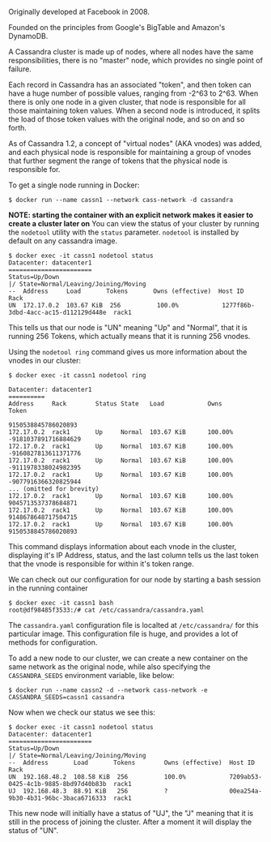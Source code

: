 Originally developed at Facebook in 2008. 

Founded on the principles from Google's BigTable and Amazon's DynamoDB. 

A Cassandra cluster is made up of nodes, where all nodes have the same responsibilities, there is no "master" node, which provides no single point of failure. 

Each record in Cassandra has an associated "token", and then token can have a huge number of possible values, ranging from -2^63 to 2^63.
When there is only one node in a given cluster, that node is responsible for all those maintaining token values. 
When a second node is introduced, it splits the load of those token values with the original node, and so on and so forth. 

As of Cassandra 1.2, a concept of "virtual nodes" (AKA vnodes) was added, and each physical node is responsible for maintaining a group of vnodes that further segment the range of tokens that the physical node is responsible for. 

To get a single node running in Docker:
```
$ docker run --name cassn1 --network cass-network -d cassandra
```
**NOTE: starting the container with an explicit network makes it easier to create a cluster later on**
You can view the status of your cluster by running the `nodetool` utility with the `status` parameter. `nodetool` is installed by default on any cassandra image.
```
$ docker exec -it cassn1 nodetool status
Datacenter: datacenter1
=======================
Status=Up/Down
|/ State=Normal/Leaving/Joining/Moving
--  Address     Load       Tokens       Owns (effective)  Host ID                               Rack
UN  172.17.0.2  103.67 KiB  256          100.0%            1277f86b-3dbd-4acc-ac15-d112129d448e  rack1
```
This tells us that our node is "UN" meaning "Up" and "Normal", that it is running 256 Tokens, which actually means that it is running 256 vnodes. 

Using the `nodetool ring` command gives us more information about the vnodes in our cluster:
```
$ docker exec -it cassn1 nodetool ring

Datacenter: datacenter1
==========
Address     Rack        Status State   Load            Owns                Token
                                                                           9150538845786020893
172.17.0.2  rack1       Up     Normal  103.67 KiB      100.00%             -9181037891716884629
172.17.0.2  rack1       Up     Normal  103.67 KiB      100.00%             -9160827813611371776
172.17.0.2  rack1       Up     Normal  103.67 KiB      100.00%             -9111978338024982395
172.17.0.2  rack1       Up     Normal  103.67 KiB      100.00%             -9077916366320825944
... (omitted for brevity)
172.17.0.2  rack1       Up     Normal  103.67 KiB      100.00%             9045713537378684871
172.17.0.2  rack1       Up     Normal  103.67 KiB      100.00%             9148678648717504715
172.17.0.2  rack1       Up     Normal  103.67 KiB      100.00%             9150538845786020893
```
This command displays information about each vnode in the cluster, displaying it's IP Address, status, and the last column tells us the last token that the vnode is responsible for within it's token range. 

We can check out our configuration for our node by starting a bash session in the running container
```
$ docker exec -it cassn1 bash
root@df98485f3533:/# cat /etc/cassandra/cassandra.yaml
```
The `cassandra.yaml` configuration file is localted at `/etc/cassandra/` for this particular image. 
This configuration file is huge, and provides a lot of methods for configuration. 

To add a new node to our cluster, we can create a new container on the same network as the original node, while also specifying the `CASSANDRA_SEEDS` environment variable, like below:
```
$ docker run --name cassn2 -d --network cass-network -e CASSANDRA_SEEDS=cassn1 cassandra
```

Now when we check our status we see this:
```
$ docker exec -it cassn1 nodetool status
Datacenter: datacenter1
=======================
Status=Up/Down
|/ State=Normal/Leaving/Joining/Moving
--  Address       Load       Tokens        Owns (effective)  Host ID                               Rack
UN  192.168.48.2  108.58 KiB  256          100.0%            7209ab53-0425-4c1b-9885-8bd97d40b83b  rack1
UJ  192.168.48.3  88.91 KiB   256          ?                 00ea254a-9b30-4b31-96bc-3baca6716333  rack1
```
This new node will initially have a status of "UJ", the "J" meaning that it is still in the process of joining the cluster. After a moment it will display the status of "UN". 













